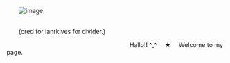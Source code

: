   ![image](https://github.com/user-attachments/assets/b41c67b6-d125-409a-8654-168c3f8f14f7)

                                      (cred for ianrkives for divider.)




                          Hallo!! ^_^  ★  Welcome to my page.



       
